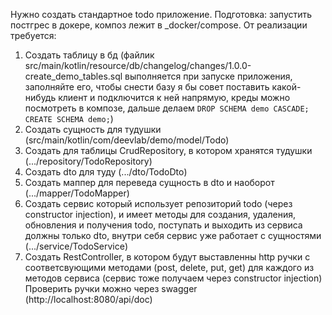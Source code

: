 Нужно создать стандартное todo приложение.
Подготовка: запустить постгрес в докере, композ лежит в _docker/compose.
От реализации требуется:
1. Создать таблицу в бд (файлик src/main/kotlin/resource/db/changelog/changes/1.0.0-create_demo_tables.sql выполняется при запуске приложения,
заполняйте его, чтобы снести базу я бы совет поставить какой-нибудь клиент и подключится к ней напрямую, креды можно посмотреть в композе,
дальше делаем `DROP SCHEMA demo CASCADE; CREATE SCHEMA demo;`)
2. Создать сущность для тудушки (src/main/kotlin/com/deevlab/demo/model/Todo)
3. Создать для таблицы CrudRepository, в котором хранятся тудушки (.../repository/TodoRepository)
4. Создать dto для туду (.../dto/TodoDto)
5. Создать маппер для переведа сущность в dto и наоборот (.../mapper/TodoMapper)
6. Создать сервис который использует репозиторий todo (через constructor injection), и имеет методы для создания, удаления, обновления и получения
todo, поступать и выходить из сервиса должны только dto, внутри себя сервис уже работает с сущностями (.../service/TodoService)
7. Создать RestController, в котором будут выставленны http ручки с соответсвующими методами (post, delete, put, get) для каждого из методов сервиса (сервис тоже получаем через constructor injection)
Проверить ручки можно через swagger (http://localhost:8080/api/doc)
